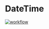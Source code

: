 # DateTime
[![workflow](https://github.com/VasilevDenis/datetime/actions/workflows/.workflow.yml/badge.svg)](https://github.com/VasilevDenis/datetime/actions/workflows/.workflow.yml)